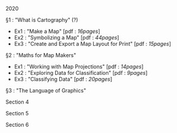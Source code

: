 2020

§1 : "What is Cartography" (?)

* Ex1 : "Make a Map" [pdf : *16pages*]
* Ex2 : "Symbolizing a Map" [pdf : *44pages*]
* Ex3 : "Create and Export a Map Layout for Print" [pdf : *15pages*]


§2 : "Maths for Map Makers"

* Ex1 : "Working with Map Projections" [pdf : *14pages*]
* Ex2 : "Exploring Data for Classification" [pdf : *9pages*]
* Ex3 : "Classifying Data" [pdf : *20pages*]


§3 : "The Language of Graphics"

Section 4

Section 5

Section 6